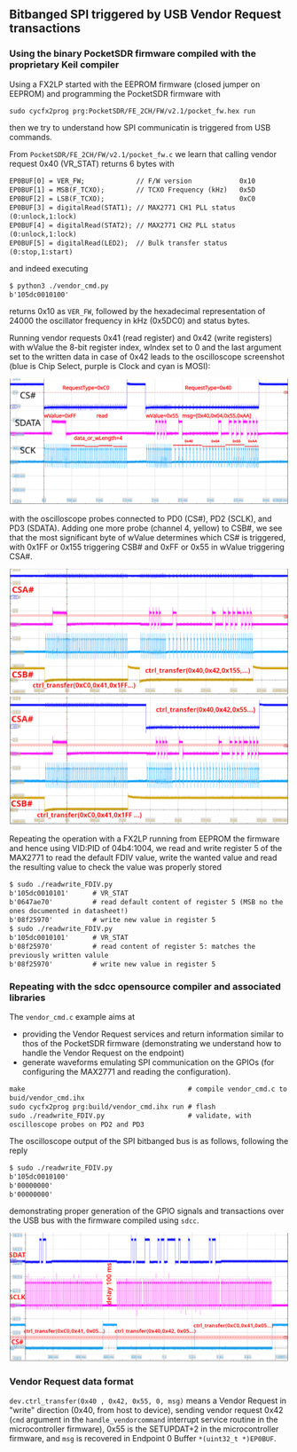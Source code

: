 ## Bitbanged SPI triggered by USB Vendor Request transactions

### Using the binary PocketSDR firmware compiled with the proprietary Keil compiler

Using a FX2LP started with the EEPROM firmware (closed jumper on EEPROM) and 
programming the PocketSDR firmware with 
```
sudo cycfx2prog prg:PocketSDR/FE_2CH/FW/v2.1/pocket_fw.hex run
```
then we try to understand how SPI communicatin is triggered from USB commands.

From ``PocketSDR/FE_2CH/FW/v2.1/pocket_fw.c`` we learn that calling 
vendor request 0x40 (VR_STAT) returns 6 bytes with
```
EP0BUF[0] = VER_FW;             // F/W version            0x10
EP0BUF[1] = MSB(F_TCXO);        // TCXO Frequency (kHz)   0x5D
EP0BUF[2] = LSB(F_TCXO);                                  0xC0
EP0BUF[3] = digitalRead(STAT1); // MAX2771 CH1 PLL status (0:unlock,1:lock)
EP0BUF[4] = digitalRead(STAT2); // MAX2771 CH2 PLL status (0:unlock,1:lock)
EP0BUF[5] = digitalRead(LED2);  // Bulk transfer status (0:stop,1:start)
```
and indeed executing 
```
$ python3 ./vendor_cmd.py 
b'105dc0010100'
```
returns 0x10 as ``VER_FW``, followed by the hexadecimal representation of 24000 the oscillator
frequency in kHz (0x5DC0) and status bytes.

Running vendor requests 0x41 (read register) and 0x42 (write registers) with wValue the 8-bit
register index, wIndex set to 0 and the last argument set to the written data in case of 0x42
leads to the oscilloscope screenshot (blue is Chip Select, purple is Clock and cyan is MOSI):

<img src="Screenshot_2024-07-09_0_190915.png">

with the oscilloscope probes connected to PD0 (CS#), PD2 (SCLK), and PD3 (SDATA). Adding one more
probe (channel 4, yellow) to CSB#, we see that the most significant byte of wValue determines which 
CS# is triggered, with 0x1FF or 0x155 triggering CSB# and 0xFF or 0x55 in wValue triggering CSA#.

<img src="Screenshot_2024-07-10_0_080913.png">

<img src="Screenshot_2024-07-10_1_080925.png">

Repeating the operation with a FX2LP running from EEPROM the firmware and hence using VID:PID
of 04b4:1004, we read and write register 5 of the MAX2771 to read the default FDIV value, write
the wanted value and read the resulting value to check the value was properly stored

```
$ sudo ./readwrite_FDIV.py 
b'105dc0010101'      # VR_STAT
b'0647ae70'          # read default content of register 5 (MSB no the ones documented in datasheet!)
b'08f25970'          # write new value in register 5
$ sudo ./readwrite_FDIV.py 
b'105dc0010101'      # VR_STAT
b'08f25970'          # read content of register 5: matches the previously written valule
b'08f25970'          # write new value in register 5
```

### Repeating with the sdcc opensource compiler and associated libraries

The ``vendor_cmd.c`` example aims at
* providing the Vendor Request services and return information similar to thos of the PocketSDR
firmware (demonstrating we understand how to handle the Vendor Request on the endpoint)
* generate waveforms emulating SPI communication on the GPIOs (for configuring the MAX2771 and
reading the configuration).

```
make                                         # compile vendor_cmd.c to buid/vendor_cmd.ihx
sudo cycfx2prog prg:build/vendor_cmd.ihx run # flash
sudo ./readwrite_FDIV.py                     # validate, with oscilloscope probes on PD2 and PD3
```

The oscilloscope output of the SPI bitbanged bus is as follows, following the reply

```
$ sudo ./readwrite_FDIV.py 
b'105dc0010100'
b'00000000'
b'00000000'
```

demonstrating proper generation of the GPIO signals and transactions over the USB bus with
the firmware compiled using ``sdcc``.

<img src="Screenshot_2024-07-10_1_181522.png">

### Vendor Request data format

``dev.ctrl_transfer(0x40 , 0x42, 0x55, 0, msg)`` means a Vendor Request in "write"
direction (0x40, from host to device), sending vendor request 0x42 (``cmd`` argument
in the ``handle_vendorcommand`` interrupt service routine in the microcontroller
firmware), 0x55 is the SETUPDAT+2 in the microcontroller firmware, and ``msg``
is recovered in Endpoint 0 Buffer ``*(uint32_t *)EP0BUF``.
